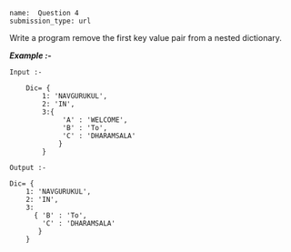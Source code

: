 ﻿```ngMeta
name:  Question 4
submission_type: url
```

Write a program remove the first key value pair from a nested dictionary.



***Example :-***

`Input :- `
``` 
   	Dic= {
        1: 'NAVGURUKUL',
        2: 'IN',  
  	    3:{    
             'A' : 'WELCOME',
             'B' : 'To',
             'C' : 'DHARAMSALA'
            }
        }
 ```
 
`Output :- `
```  
Dic= {
    1: 'NAVGURUKUL',
    2: 'IN',  
  	3:
      { 'B' : 'To',
        'C' : 'DHARAMSALA'
       }
    }
 ```


